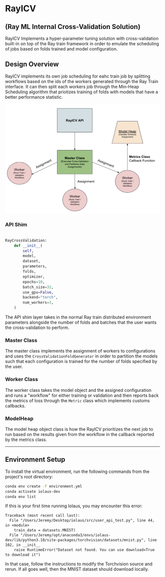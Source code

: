 # RayICV 
## (Ray ML Internal Cross-Validation Solution)

RayICV Implements a hyper-parameter tuning solution with cross-validation built-in on top of the Ray train framework in order to emulate the scheduling of jobs based on folds trained and model configuration. 

## Design Overview

RayICV implements its own job scheduling for eahc train job by splitting workflows based on the ids of the workers generated through the Ray Train interface. It can then split each workers job through the Min-Heap Scheduling algorithm that priotizes training of folds with models that have a better performance statistic. 


![Design File](RayDiagram.png "RayICV Design")


### API Shim

```python

RayCrossValidation:
    def __init__(
        self,
        model,
        dataset,
        parameters,
        folds,
        optimizer,
        epochs=10,
        batch_size=32,
        use_gpu=False,
        backend="torch",
        num_workers=3,
    )
```

The API shim layer takes in the normal Ray train distributed environment parameters alongside the number of folds and batches that the user wants the cross-validation to perform. 

### Master Class

The master class implements the assignment of workers to configurations and uses the `CrossValidationFoldGenerator` in order to partition the models such that each configuration is trained for the number of folds specified by the user.

### Worker Class

The worker class takes the model object and the assigned configuration and runs a "workflow" for either training or validation and then reports back the metrics of loss through the `Metric` class which implements customs callbacks. 

### ModelHeap

The model heap object class is how the RayICV prioritizes the next job to run based on the results given from the workflow in the callback reported by the metrics class. 


--------------------

## Environment Setup

To install the virtual environment, run the following commands from the project's root directory:
```bash
conda env create -f environment.yml
conda activate iolaus-dev
conda env list
```

If this is your first time running Iolaus, you may encounter this error:
```
Traceback (most recent call last):
  File "/Users/Jeremy/Desktop/iolaus/src/user_api_test.py", line 44, in <module>
    train_data = datasets.MNIST(
  File "/Users/Jeremy/opt/anaconda3/envs/iolaus-dev/lib/python3.10/site-packages/torchvision/datasets/mnist.py", line 102, in __init__
    raise RuntimeError("Dataset not found. You can use download=True to download it")
```

In that case, follow the instructions to modify the Torchvision source and rerun. If all goes well, then the MNIST dataset should download locally.
